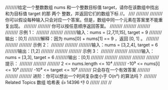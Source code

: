 ////////给定一个整数数组 nums 和一个整数目标值 target，请你在该数组中找出 和为目标值 target 的那 两个 整数，并返回它们的数组下标
//。 
////
////////
//////// 你可以假设每种输入只会对应一个答案。但是，数组中同一个元素在答案里不能重复出现。 
////////
//////// 你可以按任意顺序返回答案。 
////////
//////// 
////////
//////// 示例 1： 
////////
//////// 
////////输入：nums = [2,7,11,15], target = 9
////////输出：[0,1]
////////解释：因为 nums[0] + nums[1] == 9 ，返回 [0, 1] 。
//////// 
////////
//////// 示例 2： 
////////
//////// 
////////输入：nums = [3,2,4], target = 6
////////输出：[1,2]
//////// 
////////
//////// 示例 3： 
////////
//////// 
////////输入：nums = [3,3], target = 6
////////输出：[0,1]
//////// 
////////
//////// 
////////
//////// 提示： 
////////
//////// 
//////// 2 <= nums.length <= 10⁴ 
//////// -10⁹ <= nums[i] <= 10⁹ 
//////// -10⁹ <= target <= 10⁹ 
//////// 只会存在一个有效答案 
//////// 
////////
//////// 进阶：你可以想出一个时间复杂度小于 O(n²) 的算法吗？ 
//////// Related Topics 数组 哈希表 👍 14396 👎 0
//////
////
//
